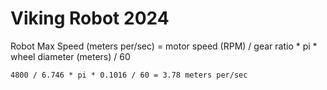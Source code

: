 # Viking Robot 2024

Robot Max Speed (meters per/sec) = motor speed (RPM) / gear ratio * pi * wheel diameter (meters) / 60

	4800 / 6.746 * pi * 0.1016 / 60 = 3.78 meters per/sec